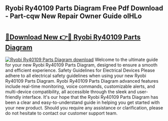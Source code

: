 ## Ryobi Ry40109 Parts Diagram Free Pdf Download - Part-cqw New Repair Owner Guide olHLo

# <h2><a href="http://dfpl8r.blite.top/?on=Ryobi+Ry40109+Parts+Diagram">🔗Download New 👉🔴 Ryobi Ry40109 Parts Diagram</a></h2>

[![Ryobi Ry40109 Parts Diagram download](https://i.imgur.com/lujVjoI.png)](http://dfpl8r.blite.top/?on=Ryobi+Ry40109+Parts+Diagram)
Welcome to the ultimate guide for your new Ryobi Ry40109 Parts Diagram, designed to ensure a smooth and efficient experience. Safety Guidelines for Electrical Devices Please adhere to all electrical safety guidelines when using your new Ryobi Ry40109 Parts Diagram. Ryobi Ry40109 Parts Diagram advanced features include real-time monitoring, voice commands, customizable alerts, and multi-device compatibility, all accessible through the sleek and user-friendly interface. It's our hope that the Ryobi Ry40109 Parts Diagram has been a clear and easy-to-understand guide in helping you get started with your new product. Should you require any assistance or clarification, please do not hesitate to contact our customer support team.
